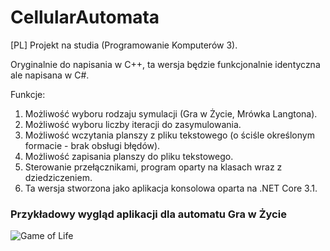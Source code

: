 # CellularAutomata
[PL] Projekt na studia (Programowanie Komputerów 3).

Oryginalnie do napisania w C++, ta wersja będzie funkcjonalnie identyczna ale napisana w C#.

Funkcje:

1. Możliwość wyboru rodzaju symulacji (Gra w Życie, Mrówka Langtona).
2. Możliwość wyboru liczby iteracji do zasymulowania.
3. Możliwość wczytania planszy z pliku tekstowego (o ściśle określonym formacie - brak obsługi błędów).
4. Możliwość zapisania planszy do pliku tekstowego.
5. Sterowanie przełącznikami, program oparty na klasach wraz z dziedziczeniem.
6. Ta wersja stworzona jako aplikacja konsolowa oparta na .NET Core 3.1.

### Przykładowy wygląd aplikacji dla automatu Gra w Życie
![Game of Life](https://i.imgur.com/EBdu6xG.png)
